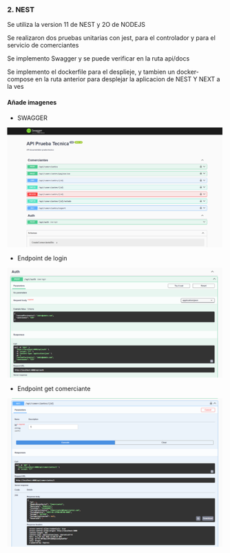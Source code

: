 ### 2. NEST
Se utiliza la version 11 de NEST y 2O de NODEJS

Se realizaron dos pruebas unitarias con jest, para el controlador y para el servicio de comerciantes

Se implemento Swagger y se puede verificar en la ruta api/docs

Se implemento el dockerfile para el desplieje, y tambien un docker-compose en la ruta anterior para desplejar la aplicacion de NEST Y NEXT a la ves 

#### Añade imagenes

- SWAGGER
<img src="./img/swagger.png" alt="SWAGGER" width="500"/>

- Endpoint de login
<img src="./img/ApiAuth.png" alt="Endpoint de login" width="500"/>

- Endpoint get comerciante
<img src="./img/ApiGetComerciante.png" alt="Endpoint get comerciante" width="500"/>